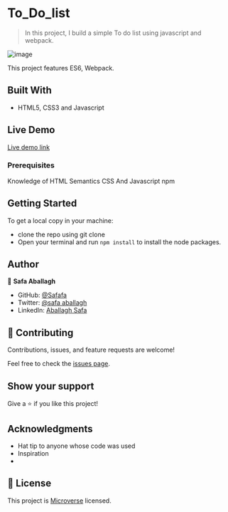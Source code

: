 # To_Do_list

> In this project, I build a simple To do list using javascript and webpack.


![image](https://user-images.githubusercontent.com/43698511/129742051-f2d8371a-e260-4c84-b718-8355a71e41ec.png)


This project features ES6, Webpack.

## Built With

- HTML5, CSS3 and Javascript

## Live Demo
[Live demo link](https://safafa.github.io/To_Do_list/)


### Prerequisites

Knowledge of HTML Semantics CSS And Javascript
npm

## Getting Started

To get a local copy in your machine:

- clone the repo using git clone
- Open your terminal and run `npm install` to install the node packages.


## Author

👤 **Safa Aballagh**

- GitHub: [@Safafa](https://github.com/safafa)
- Twitter: [@safa aballagh](https://twitter.com/Aballagh_S)
- LinkedIn: [Aballagh Safa](https://www.linkedin.com/in/aballaghsafa/)

## 🤝 Contributing

Contributions, issues, and feature requests are welcome!

Feel free to check the [issues page](https://github.com/safafa/To_Do_list/issues).

## Show your support

Give a ⭐️ if you like this project!

## Acknowledgments

- Hat tip to anyone whose code was used
- Inspiration
-

## 📝 License

This project is [Microverse](https://www.microverse.org/) licensed.

